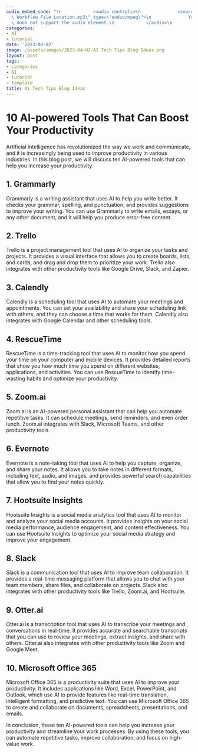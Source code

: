 ```yaml
---
audio_embed_code: "\n            <audio controls>\n              <source src=\"/assets/audio/2023-04-01-Jekyll\
  \ Workflow File Location.mp3\" type=\"audio/mpeg\">\n              Your browser\
  \ does not support the audio element.\n            </audio>\n            "
categories:
- AI
- tutorial
date: '2023-04-02'
image: /assets/images/2023-04-02-AI Tech Tips Blog Ideas.png
layout: post
tags:
- categories
- AI
- tutorial
- template
title: Ai Tech Tips Blog Ideas
---
```

# 10 AI-powered Tools That Can Boost Your Productivity

Artificial Intelligence has revolutionized the way we work and communicate, and it is increasingly being used to improve productivity in various industries. In this blog post, we will discuss ten AI-powered tools that can help you increase your productivity.

## 1\. Grammarly

Grammarly is a writing assistant that uses AI to help you write better. It checks your grammar, spelling, and punctuation, and provides suggestions to improve your writing. You can use Grammarly to write emails, essays, or any other document, and it will help you produce error-free content.

## 2\. Trello

Trello is a project management tool that uses AI to organize your tasks and projects. It provides a visual interface that allows you to create boards, lists, and cards, and drag and drop them to prioritize your work. Trello also integrates with other productivity tools like Google Drive, Slack, and Zapier.

## 3\. Calendly

Calendly is a scheduling tool that uses AI to automate your meetings and appointments. You can set your availability and share your scheduling link with others, and they can choose a time that works for them. Calendly also integrates with Google Calendar and other scheduling tools.

## 4\. RescueTime

RescueTime is a time-tracking tool that uses AI to monitor how you spend your time on your computer and mobile devices. It provides detailed reports that show you how much time you spend on different websites, applications, and activities. You can use RescueTime to identify time-wasting habits and optimize your productivity.

## 5\. Zoom.ai

Zoom.ai is an AI-powered personal assistant that can help you automate repetitive tasks. It can schedule meetings, send reminders, and even order lunch. Zoom.ai integrates with Slack, Microsoft Teams, and other productivity tools.

## 6\. Evernote

Evernote is a note-taking tool that uses AI to help you capture, organize, and share your notes. It allows you to take notes in different formats, including text, audio, and images, and provides powerful search capabilities that allow you to find your notes quickly.

## 7\. Hootsuite Insights

Hootsuite Insights is a social media analytics tool that uses AI to monitor and analyze your social media accounts. It provides insights on your social media performance, audience engagement, and content effectiveness. You can use Hootsuite Insights to optimize your social media strategy and improve your engagement.

## 8\. Slack

Slack is a communication tool that uses AI to improve team collaboration. It provides a real-time messaging platform that allows you to chat with your team members, share files, and collaborate on projects. Slack also integrates with other productivity tools like Trello, Zoom.ai, and Hootsuite.

## 9\. Otter.ai

Otter.ai is a transcription tool that uses AI to transcribe your meetings and conversations in real-time. It provides accurate and searchable transcripts that you can use to review your meetings, extract insights, and share with others. Otter.ai also integrates with other productivity tools like Zoom and Google Meet.

## 10\. Microsoft Office 365

Microsoft Office 365 is a productivity suite that uses AI to improve your productivity. It includes applications like Word, Excel, PowerPoint, and Outlook, which use AI to provide features like real-time translation, intelligent formatting, and predictive text. You can use Microsoft Office 365 to create and collaborate on documents, spreadsheets, presentations, and emails.

In conclusion, these ten AI-powered tools can help you increase your productivity and streamline your work processes. By using these tools, you can automate repetitive tasks, improve collaboration, and focus on high-value work.